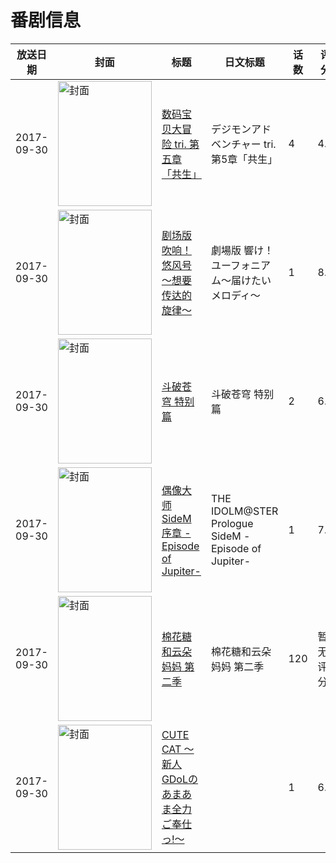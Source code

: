 # 番剧信息

|放送日期|封面|标题|日文标题|话数|评分|评分人数|
|---|---|---|---|---|---|---|
|2017-09-30|<img src="//lain.bgm.tv/pic/cover/c/99/0b/192203_X5tex.jpg" alt="封面" style="width:150px;height:200px;object-fit:cover;">|[数码宝贝大冒险 tri. 第五章「共生」](https://bangumi.tv/subject/192203)|デジモンアドベンチャー tri. 第5章「共生」|4|4.6|481人评分|
|2017-09-30|<img src="//lain.bgm.tv/pic/cover/c/47/72/211089_mX7yK.jpg" alt="封面" style="width:150px;height:200px;object-fit:cover;">|[剧场版 吹响！悠风号～想要传达的旋律～](https://bangumi.tv/subject/211089)|劇場版 響け！ユーフォニアム～届けたいメロディ～|1|8.1|4358人评分|
|2017-09-30|<img src="//lain.bgm.tv/pic/cover/c/82/78/223143_0DbD6.jpg" alt="封面" style="width:150px;height:200px;object-fit:cover;">|[斗破苍穹 特别篇](https://bangumi.tv/subject/223143)|斗破苍穹 特别篇|2|6.7|324人评分|
|2017-09-30|<img src="//lain.bgm.tv/pic/cover/c/d5/f1/223268_uoaBz.jpg" alt="封面" style="width:150px;height:200px;object-fit:cover;">|[偶像大师 SideM 序章 -Episode of Jupiter-](https://bangumi.tv/subject/223268)|THE IDOLM@STER Prologue SideM -Episode of Jupiter-|1|7.3|364人评分|
|2017-09-30|<img src="//lain.bgm.tv/pic/cover/c/ac/26/243334_D0gsw.jpg" alt="封面" style="width:150px;height:200px;object-fit:cover;">|[棉花糖和云朵妈妈 第二季](https://bangumi.tv/subject/243334)|棉花糖和云朵妈妈 第二季|120|暂无评分|少于10人评分|
|2017-09-30|<img src="/img/no_icon_subject.png" alt="封面" style="width:150px;height:200px;object-fit:cover;">|[CUTE CAT ～新人GDoLのあまあま全力ご奉仕っ!～](https://bangumi.tv/subject/280991)||1|6.0|36人评分|
